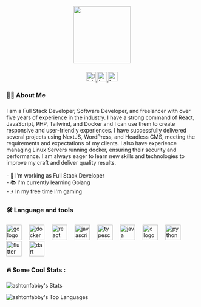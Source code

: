 <div align="center">
  <img height="150" src="https://res.cloudinary.com/dbmvi2vd7/image/upload/v1741271048/mfjh8or5iasbaa8senmp.png"  />
</div>

###

<div align="center">
  <a href="https://www.linkedin.com/in/faraibauti/" target="_blank">
    <img src="https://img.shields.io/static/v1?message=LinkedIn&logo=linkedin&label=&color=0077B5&logoColor=white&labelColor=&style=for-the-badge" height="25" alt="linkedin logo"  />
  </a>
  <a href="https://www.behance.net/ashtonfabby" target="_blank">
    <img src="https://img.shields.io/static/v1?message=Behance&logo=behance&label=&color=1769ff&logoColor=white&labelColor=&style=for-the-badge" height="25" alt="behance logo"  />
  </a>
  <a href="https://www.facebook.com/profile.php?id=100095530147073" target="_blank">
    <img src="https://img.shields.io/static/v1?message=Facebook&logo=facebook&label=&color=1877F2&logoColor=white&labelColor=&style=for-the-badge" height="25" alt="facebook logo"  />
  </a>
</div>

###

<h3 align="left">👩‍💻  About Me</h3>

###

<p align="left">I am a Full Stack Developer, Software Developer, and freelancer with over five years of experience in the industry.
I have a strong command of React, JavaScript, PHP, Tailwind, and Docker and I can use them to create responsive
and user-friendly experiences. I have successfully delivered several projects using NextJS, WordPress, and Headless CMS, meeting the requirements and expectations of my clients. I also have experience managing Linux Servers running docker, ensuring their security and performance. I am always eager to learn new skills
and technologies to improve my craft and deliver quality results.<br><br>- 🔭 I’m working as Full Stack Developer<br>- 📚 I'm currently learning Golang<br>- ⚡ In my free time I'm gaming</p>

###

<h3 align="left">🛠 Language and tools</h3>

###

<div align="left">
  <img src="https://cdn.jsdelivr.net/gh/devicons/devicon/icons/go/go-original-wordmark.svg" height="40" alt="go logo"  />
  <img width="12" />
  <img src="https://cdn.jsdelivr.net/gh/devicons/devicon/icons/docker/docker-plain-wordmark.svg" height="40" alt="docker logo"  />
  <img width="12" />
  <img src="https://cdn.jsdelivr.net/gh/devicons/devicon/icons/react/react-original.svg" height="40" alt="react logo"  />
  <img width="12" />
  <img src="https://cdn.jsdelivr.net/gh/devicons/devicon/icons/javascript/javascript-original.svg" height="40" alt="javascript logo"  />
  <img width="12" />
  <img src="https://cdn.jsdelivr.net/gh/devicons/devicon/icons/typescript/typescript-original.svg" height="40" alt="typescript logo"  />
  <img width="12" />
  <img src="https://cdn.jsdelivr.net/gh/devicons/devicon/icons/java/java-original.svg" height="40" alt="java logo"  />
  <img width="12" />
  <img src="https://cdn.jsdelivr.net/gh/devicons/devicon/icons/c/c-original.svg" height="40" alt="c logo"  />
  <img width="12" />
  <img src="https://cdn.jsdelivr.net/gh/devicons/devicon/icons/python/python-original.svg" height="40" alt="python logo"  />
  <img width="12" />
  <img src="https://cdn.jsdelivr.net/gh/devicons/devicon/icons/flutter/flutter-original.svg" height="40" alt="flutter logo"  />
  <img width="12" />
  <img src="https://cdn.jsdelivr.net/gh/devicons/devicon/icons/dart/dart-original.svg" height="40" alt="dart logo"  />
</div>

###

<h3 align="left">🔥   Some Cool Stats :</h3>

###

![ashtonfabby's Stats](https://github-readme-stats.vercel.app/api?username=ashtonfabby&theme=dark&show_icons=true&hide_border=true&count_private=true)

![ashtonfabby's Top Languages](https://github-readme-stats.vercel.app/api/top-langs/?username=ashtonfabby&theme=dark&show_icons=true&hide_border=true&layout=compact)
